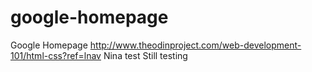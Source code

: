 # google-homepage
Google Homepage
http://www.theodinproject.com/web-development-101/html-css?ref=lnav
Nina test
Still testing